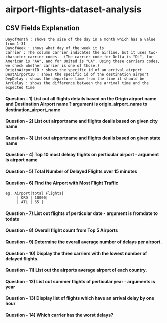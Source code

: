 # airport-flights-dataset-analysis

## CSV Fields Explanation 
```
DayofMonth : shows the size of the day in a month which has a value from 1-31
DayofWeek : shows what day of the week it is
carrier : The column carrier indicates the airline, but it uses two-character carrier codes.  (The carrier code for Delta is "DL", for American is "AA", and for United is "UA". Using these carriers codes, we check whether carrier is one of those.)
OriginAirportID : shows the specific id of an arrival airport
DestAirportID : shows the specific id of the destination airport
DepDelay : shows the departure time from the time it should be
ArrDelay : shows the difference between the arrival time and the expected time
```
    
#### Question - 1) List out all flights details based on the Origin airport name  and  Destination Airport  name  ?  argument is origin_airport_name to destination_airport_name

#### Question - 2) List out airportname and flights deails based on given city name 
#### Question - 3) List out airportname and flights deails based on given state name 
#### Question - 4) Top 10 most deleay flights on perticular airport -  argument is airport name
#### Question - 5) Total Number of Delayed Flights over 15 minutes
#### Question - 6) Find the Airport with Most Flight Traffic
	eg. Airport|total Flights|
	     | ORD | 10000|
	     | ATL | 65 |
#### Question - 7) List out flights of perticular date  - argument is fromdate to todate
#### Question - 8) Overall flight count from Top 5 Airports
#### Question - 9) Determine the overall average number of delays per airport.
#### Question - 10) Display the three carriers with the lowest number of delayed flights.
#### Question - 11) List out the airports average airport of each country.
#### Question - 12) List out summer flights of perticular year - arguments is year
#### Question - 13) Display list of flights which have an arrival delay by one hour
#### Question - 14) Which carrier has the worst delays? 

